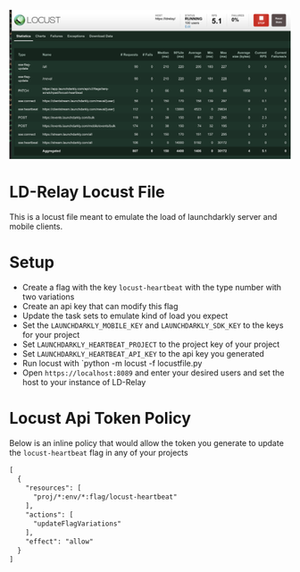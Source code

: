 ![screenshot](screenshot.png)


# LD-Relay Locust File


This is a locust file meant to emulate the load of launchdarkly server and mobile clients.


# Setup

- Create a flag with the key `locust-heartbeat` with the type number with two variations
- Create an api key that can modify this flag 
- Update the task sets to emulate kind of load you expect
- Set the `LAUNCHDARKLY_MOBILE_KEY` and `LAUNCHDARKLY_SDK_KEY` to the keys for your project
- Set `LAUNCHDARKLY_HEARTBEAT_PROJECT` to the project key of your project
- Set `LAUNCHDARKLY_HEARTBEAT_API_KEY` to the api key you generated
- Run locust with `python -m locust -f locustfile.py
- Open `https://localhost:8089` and enter your desired users and set the host to your instance of LD-Relay




# Locust Api Token Policy

Below is an inline policy that would allow the token you generate to update the `locust-heartbeat` flag in any of your projects

```
[
  {
    "resources": [
      "proj/*:env/*:flag/locust-heartbeat"
    ],
    "actions": [
      "updateFlagVariations"
    ],
    "effect": "allow"
  }
]
```